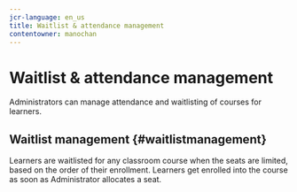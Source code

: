 ```yaml
---
jcr-language: en_us
title: Waitlist & attendance management
contentowner: manochan
---
```



# Waitlist & attendance management

Administrators can manage attendance and waitlisting of courses for learners.

## Waitlist management {#waitlistmanagement}

Learners are waitlisted for any classroom course when the seats are limited, based on the order of their enrollment. Learners get enrolled into the course as soon as Administrator allocates a seat.
